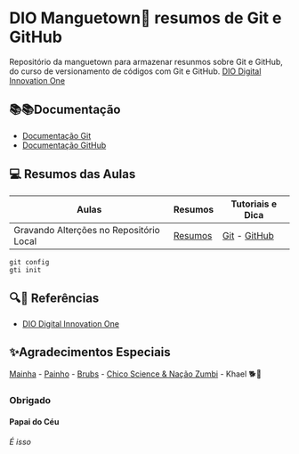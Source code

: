 
# DIO Manguetown🦀 resumos de Git e GitHub

Repositório da manguetown para armazenar resunmos sobre Git e GitHub, do curso de versionamento de códigos com Git e GitHub.
[DIO Digital Innovation One](https://dio.me/)

## 📚📚Documentação
- [Documentação Git](https://git-scm.com/doc)
- [Documentação GitHub](https://docs.github.com/)

## 💻 Resumos das Aulas
| Aulas | Resumos | Tutoriais e Dica |
|------|---------|-------|
| Gravando Alterções no Repositório Local | [Resumos](https://www.evernote.com/client/web?login=true#/note/97e21947-f237-ce5f-daa6-68baaa52f0a0) | [Git]() - [GitHub](https://docs.github.com/pt/issues/guides) |

```
git config
gti init
```

## 🔍🤔 Referências 
- [DIO Digital Innovation One](web.dio.me)

## ✨Agradecimentos Especiais
[Mainha](https://www.instagram.com/suzana.silva77/) - [Painho](https://www.instagram.com/fabianosilva2710/) - [Brubs](https://www.instagram.com/brunapereirasm/) - [Chico Science & Nação Zumbi](https://www.youtube.com/watch?v=KZg_m0z4NLI) - Khael 🐕🧡

### Obrigado
#### Papai do Céu
###### É isso



